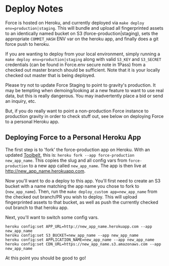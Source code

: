 # Deploy Notes

Force is hosted on Heroku, and currently deployed via `make deploy env=production|staging`. This will bundle and upload all fingerprinted assets to an identically named bucket on S3 (force-production|staging), sets the appropriate `COMMIT_HASH` ENV var on the heroku app, and finally does a git force push to heroku.

If you are wanting to deploy from your local environment, simply running a `make deploy env=production|staging` along with valid `S3_KEY` and `S3_SECRET` credentials (can be found in Force.env secure note in 1Pass) from a checked out master branch should be sufficient. Note that it is your locally checked out master that is being deployed.

Please try not to update Force Staging to point to gravity's production. It may be tempting when demoing/looking at a new feature to want to use real data, but this is really dangerous. You may inadvertently place a bid or send an inquiry, etc.

But, if you do really want to point a non-production Force instance to production gravity in order to check stuff out, see below on deploying Force to a personal Heroku app.

## Deploying Force to a Personal Heroku App

The first step is to 'fork' the force-production app on Heroku. With an updated [Toolbelt](https://toolbelt.heroku.com/), this is: `heroku fork --app force-production new_app_name`. This copies the slug and all config vars from `force-production` to a new app called `new_app_name`. The app is then live at http://new_app_name.herokuapp.com.

Now you'll want to do a deploy to this app. You'll first need to create an S3 bucket with a name matching the app name you chose to fork to (`new_app_name`). Then, run the `make deploy_custom app=new_app_name` from the checked out branch/PR you wish to deploy. This will upload fingerprinted assets to that bucket, as well as push the currently checked out branch to that heroku app.

Next, you'll want to switch some config vars.

```
heroku config:set APP_URL=http://new_app_name.herokuapp.com --app new_app_name
heroku config:set S3_BUCKET=new_app_name --app new_app_name
heroku config:set APPLICATION_NAME=new_app_name --app new_app_name
heroku config:set CDN_URL=https://new_app_name.s3.amazonaws.com --app new_app_name

```

At this point you should be good to go!
